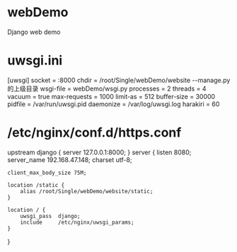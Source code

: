# webDemo
Django web demo
# uwsgi.ini
[uwsgi]
socket = :8000
chdir = /root/Single/webDemo/website    --manage.py的上级目录
wsgi-file = webDemo/wsgi.py
processes = 2
threads = 4
vacuum = true
max-requests = 1000
limit-as = 512
buffer-size = 30000
pidfile = /var/run/uwsgi.pid
daemonize = /var/log/uwsgi.log
harakiri = 60
# /etc/nginx/conf.d/https.conf
upstream django {
    server 127.0.0.1:8000;
}
server {
    listen      8080;
    server_name 192.168.47.148;
    charset     utf-8;
 
    client_max_body_size 75M;
 
    location /static {
        alias /root/Single/webDemo/website/static;
    }
 
    location / {
        uwsgi_pass  django;
        include     /etc/nginx/uwsgi_params;
    }
}
